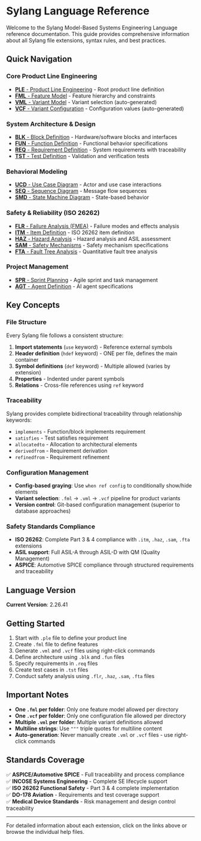 # Sylang Language Reference

Welcome to the Sylang Model-Based Systems Engineering Language reference documentation. This guide provides comprehensive information about all Sylang file extensions, syntax rules, and best practices.

## Quick Navigation

### Core Product Line Engineering
- [**PLE** - Product Line Engineering](ple-help.md) - Root product line definition
- [**FML** - Feature Model](fml-help.md) - Feature hierarchy and constraints
- [**VML** - Variant Model](vml-help.md) - Variant selection (auto-generated)
- [**VCF** - Variant Configuration](vcf-help.md) - Configuration values (auto-generated)

### System Architecture & Design
- [**BLK** - Block Definition](blk-help.md) - Hardware/software blocks and interfaces
- [**FUN** - Function Definition](fun-help.md) - Functional behavior specifications
- [**REQ** - Requirement Definition](req-help.md) - System requirements with traceability
- [**TST** - Test Definition](tst-help.md) - Validation and verification tests

### Behavioral Modeling
- [**UCD** - Use Case Diagram](ucd-help.md) - Actor and use case interactions
- [**SEQ** - Sequence Diagram](seq-help.md) - Message flow sequences
- [**SMD** - State Machine Diagram](smd-help.md) - State-based behavior

### Safety & Reliability (ISO 26262)
- [**FLR** - Failure Analysis (FMEA)](flr-help.md) - Failure modes and effects analysis
- [**ITM** - Item Definition](itm-help.md) - ISO 26262 item definition
- [**HAZ** - Hazard Analysis](haz-help.md) - Hazard analysis and ASIL assessment
- [**SAM** - Safety Mechanisms](sam-help.md) - Safety mechanism specifications
- [**FTA** - Fault Tree Analysis](fta-help.md) - Quantitative fault tree analysis

### Project Management
- [**SPR** - Sprint Planning](spr-help.md) - Agile sprint and task management
- [**AGT** - Agent Definition](agt-help.md) - AI agent specifications

## Key Concepts

### File Structure
Every Sylang file follows a consistent structure:
1. **Import statements** (`use` keyword) - Reference external symbols
2. **Header definition** (`hdef` keyword) - ONE per file, defines the main container
3. **Symbol definitions** (`def` keyword) - Multiple allowed (varies by extension)
4. **Properties** - Indented under parent symbols
5. **Relations** - Cross-file references using `ref` keyword

### Traceability
Sylang provides complete bidirectional traceability through relationship keywords:
- `implements` - Function/block implements requirement
- `satisfies` - Test satisfies requirement
- `allocatedto` - Allocation to architectural elements
- `derivedfrom` - Requirement derivation
- `refinedfrom` - Requirement refinement

### Configuration Management
- **Config-based graying**: Use `when ref config` to conditionally show/hide elements
- **Variant selection**: `.fml` → `.vml` → `.vcf` pipeline for product variants
- **Version control**: Git-based configuration management (superior to database approaches)

### Safety Standards Compliance
- **ISO 26262**: Complete Part 3 & 4 compliance with `.itm`, `.haz`, `.sam`, `.fta` extensions
- **ASIL support**: Full ASIL-A through ASIL-D with QM (Quality Management)
- **ASPICE**: Automotive SPICE compliance through structured requirements and traceability

## Language Version
**Current Version**: 2.26.41

## Getting Started
1. Start with `.ple` file to define your product line
2. Create `.fml` file to define features
3. Generate `.vml` and `.vcf` files using right-click commands
4. Define architecture using `.blk` and `.fun` files
5. Specify requirements in `.req` files
6. Create test cases in `.tst` files
7. Conduct safety analysis using `.flr`, `.haz`, `.sam`, `.fta` files

## Important Notes
- **One `.fml` per folder**: Only one feature model allowed per directory
- **One `.vcf` per folder**: Only one configuration file allowed per directory
- **Multiple `.vml` per folder**: Multiple variant definitions allowed
- **Multiline strings**: Use `"""` triple quotes for multiline content
- **Auto-generation**: Never manually create `.vml` or `.vcf` files - use right-click commands

## Standards Coverage
✅ **ASPICE/Automotive SPICE** - Full traceability and process compliance  
✅ **INCOSE Systems Engineering** - Complete SE lifecycle support  
✅ **ISO 26262 Functional Safety** - Part 3 & 4 complete implementation  
✅ **DO-178 Aviation** - Requirements and test coverage support  
✅ **Medical Device Standards** - Risk management and design control traceability

---

For detailed information about each extension, click on the links above or browse the individual help files.

